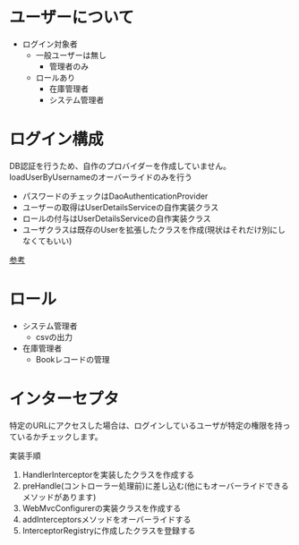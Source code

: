 
# ユーザーについて

* ログイン対象者
  * 一般ユーザーは無し
    * 管理者のみ
  * ロールあり
    * 在庫管理者
    * システム管理者

# ログイン構成

DB認証を行うため、自作のプロバイダーを作成していません。  
loadUserByUsernameのオーバーライドのみを行う
  
* パスワードのチェックはDaoAuthenticationProvider
* ユーザーの取得はUserDetailsServiceの自作実装クラス
* ロールの付与はUserDetailsServiceの自作実装クラス
* ユーザクラスは既存のUserを拡張したクラスを作成(現状はそれだけ別にしなくてもいい)

[参考](https://zenn.dev/misaka/scraps/3ce785913f1bc3#comment-9a48a70686fb8a)

# ロール

* システム管理者
  * csvの出力
* 在庫管理者
  * Bookレコードの管理


# インターセプタ

特定のURLにアクセスした場合は、ログインしているユーザが特定の権限を持っているかチェックします。

実装手順

1. HandlerInterceptorを実装したクラスを作成する
2. preHandle(コントローラー処理前)に差し込む(他にもオーバーライドできるメソッドがあります)
3. WebMvcConfigurerの実装クラスを作成する
4. addInterceptorsメソッドをオーバーライドする
5. InterceptorRegistryに作成したクラスを登録する

